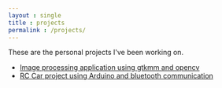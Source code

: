```yaml
---
layout : single
title : projects
permalink : /projects/
---
```


These are the personal projects I've been working on.

  * [Image processing application using gtkmm and opencv](https://github.com/slowstarter39a/gtkmm_image_processing)
  * [RC Car project using Arduino and bluetooth communication](https://github.com/slowstarter39a/my_arduino_rc_car)
 <br />
 <br />
 <br />

